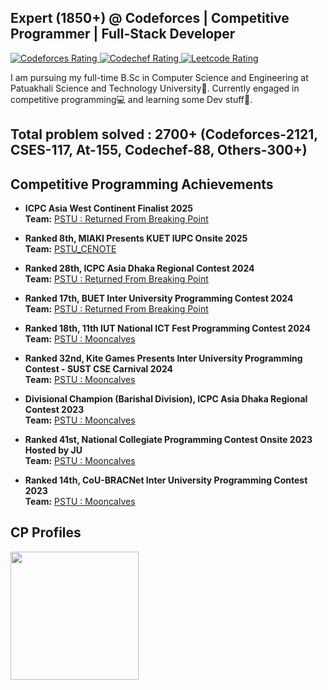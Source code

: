 ## Expert (1850+) @ Codeforces | Competitive Programmer | Full-Stack Developer
<p align="left">
  <a href="https://codeforces.com/profile/The_crawler">
    <img src="https://codeforces-readme-stats.vercel.app/api/badge?username=The_crawler" alt="Codeforces Rating" />
  </a>
  
  <a href="https://www.codechef.com/users/the_crawler">
    <img src="https://cp-logo.vercel.app/codechef/the_crawler" alt="Codechef Rating" />
  </a>
  
  <a href="https://leetcode.com/u/The_crawler/" >
    <img src="https://img.shields.io/badge/dynamic/json?style=flat&labelColor=black&color=%23ffa116&label=Leetcode&query=rating&url=https%3A%2F%2Fleetcode-badge.vercel.app%2Fapi%2Fusers%2FThe_crawler&logo=leetcode&logoColor=yellow" alt="Leetcode Rating" />
  </a>
</p>
<p>
  I am pursuing my full-time B.Sc in Computer Science and Engineering at Patuakhali Science and Technology University🏫. Currently engaged in competitive programming💻 and learning some Dev stuff🚀.
</p>

## Total problem solved : 2700+ (Codeforces-2121, CSES-117, At-155, Codechef-88, Others-300+)

## Competitive Programming Achievements  

- **ICPC Asia West Continent Finalist 2025**  
  **Team:** [PSTU : Returned From Breaking Point](https://icpc.global/ICPCID/JFVHJDTAJYI1)  

- **Ranked 8th, MIAKI Presents KUET IUPC Onsite 2025**  
  **Team:** [PSTU_CENOTE](https://bapsoj.org/contests/miaki-presents-kuet-iupc-onsite-2025/standings)  

- **Ranked 28th, ICPC Asia Dhaka Regional Contest 2024**  
  **Team:** [PSTU : Returned From Breaking Point](https://bapsoj.org/contests/icpc-asia-dhaka-regional-contest-2024-onsite-round/standings)  

- **Ranked 17th, BUET Inter University Programming Contest 2024**  
  **Team:** [PSTU : Returned From Breaking Point](https://toph.co/c/inter-university-buet-cse-fest-2024/standings?start=0)  

- **Ranked 18th, 11th IUT National ICT Fest Programming Contest 2024**  
  **Team:** [PSTU : Mooncalves](https://toph.co/c/iut-11th-national-ict-fest-2024/standings?start=0)  

- **Ranked 32nd, Kite Games Presents Inter University Programming Contest - SUST CSE Carnival 2024**  
  **Team:** [PSTU : Mooncalves](https://toph.co/c/inter-university-sust-cse-carnival-2024/standings?start=0)  

- **Divisional Champion (Barishal Division), ICPC Asia Dhaka Regional Contest 2023**  
  **Team:** [PSTU : Mooncalves](https://bapsoj.org/contests/icpc-dhaka-regional-site-2023/standings)  

- **Ranked 41st, National Collegiate Programming Contest Onsite 2023 Hosted by JU**  
  **Team:** [PSTU : Mooncalves](https://bapsoj.org/contests/ncpc-onsite-2023-hosted-by-ju/standings)  

- **Ranked 14th, CoU-BRACNet Inter University Programming Contest 2023**  
  **Team:** [PSTU : Mooncalves](https://toph.co/c/cou-bracnet-inter-university-2023/standings?start=0)


## CP Profiles
<p float="left">
<a href="https://codeforces.com/profile/The_crawler">
<img height="205em" src="https://codeforces-readme-stats.vercel.app/api/card?username=The_crawler&force_username=true" /> 
</a>
</p>
